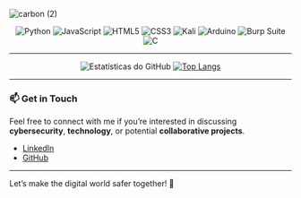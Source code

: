 ![carbon (2)](https://github.com/user-attachments/assets/59e23be0-6ad8-48ce-b3ec-6ecfbb56d0d2)

<div align="center">
  
![Python](https://img.shields.io/badge/python-3670A0?style=for-the-badge&logo=python&logoColor=ffdd54)
![JavaScript](https://img.shields.io/badge/javascript-%23323330.svg?style=for-the-badge&logo=javascript&logoColor=%23F7DF1E)
![HTML5](https://img.shields.io/badge/html5-%23E34F26.svg?style=for-the-badge&logo=html5&logoColor=white)
![CSS3](https://img.shields.io/badge/css3-%231572B6.svg?style=for-the-badge&logo=css3&logoColor=white)
![Kali](https://img.shields.io/badge/Kali-268BEE?style=for-the-badge&logo=kalilinux&logoColor=white)
![Arduino](https://img.shields.io/badge/Arduino-00979D?style=for-the-badge&logo=Arduino&logoColor=white)
![Burp Suite](https://img.shields.io/badge/Burp%20Suite-FF6633.svg?style=for-the-badge&logo=Burp-Suite&logoColor=white)
![C](https://img.shields.io/badge/C-A8B9CC.svg?style=for-the-badge&logo=C&logoColor=black)

</div>

---

<div align="center">
  
![Estatísticas do GitHub](https://github-readme-stats.vercel.app/api?username=jpmamededs&show_icons=true&theme=dark)
[![Top Langs](https://github-readme-stats.vercel.app/api/top-langs/?username=jpmamededs&layout=compact&theme=vision-friendly-dark)](https://github.com/anuraghazra/github-readme-stats)

</div>

---

### 📫 Get in Touch

Feel free to connect with me if you’re interested in discussing **cybersecurity**, **technology**, or potential **collaborative projects**.

- [LinkedIn](https://www.linkedin.com)
- [GitHub](https://github.com)

---

Let’s make the digital world safer together! 🚀
